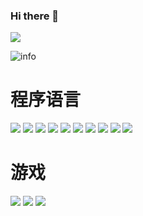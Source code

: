 ### Hi there 👋

![](http://antzuhl.cn:4000/get/@TangerineSpecter.readme)

![info](https://github-readme-stats.vercel.app/api?username=TangerineSpecter&show_icons=true&count_private=true&hide=prs&theme=dracula)

# 程序语言
[![](https://img.shields.io/badge/-Java-007396?style=flat-square&logo=java&logoColor=ffffff)](https://reactjs.org/)
[![](https://img.shields.io/badge/-Pyhton-00ADD8?style=flat-square&logo=python&logoColor=ffffff)](https://reactjs.org/)
[![](https://img.shields.io/badge/-MYSQL-3DBB3D?style=flat-square&logo=MYSQL&logoColor=ffffff)](https://reactjs.org/)
[![](https://img.shields.io/badge/-HTML5-E34F26?style=flat-square&logo=HTML5&logoColor=ffffff)](https://reactjs.org/)
[![](https://img.shields.io/badge/-JavaScrpit-F9A03C?style=flat-square&logo=JAVASCRIPT&logoColor=ffffff)](https://reactjs.org/)
[![](https://img.shields.io/badge/-Jquery-0769AD?style=flat-square&logo=Jquery&logoColor=ffffff)](https://reactjs.org/)
[![](https://img.shields.io/badge/-Redis-D82C20?style=flat-square&logo=redis&logoColor=ffffff)](https://reactjs.org/)
[![](https://img.shields.io/badge/-Spring-82BC23?style=flat-square&logo=spring&logoColor=ffffff)](https://reactjs.org/)
[![](https://img.shields.io/badge/-git-F05032?style=flat-square&logo=git&logoColor=ffffff)](https://reactjs.org/)
[![](https://img.shields.io/badge/-VUE.js-4FC08D?style=flat-square&logo=VUE.js&logoColor=ffffff)](https://reactjs.org/)

# 游戏
![](https://img.shields.io/badge/-Nintendo%20Switch-e60012?style=flat-square&logo=nintendo%20switch&logoColor=ffffff)
[![](https://img.shields.io/badge/Steam-171a21?style=flat-square&logo=steam&logoColor=ffffff)](https://steamcommunity.com/id/antzuhl)
[![](https://img.shields.io/badge/Epic%20Games-313131?style=flat-square&logo=EpicGames&logoColor=ffffff)](https://steamcommunity.com/id/antzuhl)


<!--
# 访问量
![](https://visitor-badge.glitch.me/badge?page_id=TangerineSpecter.readme)

# 设备
[![](https://img.shields.io/badge/macOS-Hackintosh-292e33?style=flat-square&logo=apple&logoColor=ffffff)](https://www.tonymacx86.com/)
[![](https://img.shields.io/badge/Honor-V30-f5010c?style=flat-square&logo=huawei&logoColor=ffffff)](https://www.apple.com/)

# 技能点
[![](https://img.shields.io/badge/OS-Arch%20Linux-33aadd?style=flat-square&logo=arch-linux&logoColor=ffffff)](https://www.archlinux.org/)

**TangerineSpecter/TangerineSpecter** is a ✨ _special_ ✨ repository because its `README.md` (this file) appears on your GitHub profile.

Here are some ideas to get you started:

- 🔭 I’m currently working on ...
- 🌱 I’m currently learning ...
- 👯 I’m looking to collaborate on ...
- 🤔 I’m looking for help with ...
- 💬 Ask me about ...
- 📫 How to reach me: ...
- 😄 Pronouns: ...
- ⚡ Fun fact: ...
-->
